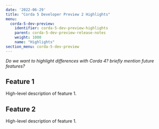 ```yaml
---
date: '2022-06-29'
title: "Corda 5 Developer Preview 2 Highlights"
menu:
  corda-5-dev-preview:
    identifier: corda-5-dev-preview-highlights
    parent: corda-5-dev-preview-release-notes
    weight: 1000
    name: "Highlights"
section_menu: corda-5-dev-preview
---
```

*Do we want to highlight differences with Corda 4? briefly mention future features?*

## Feature 1

High-level description of feature 1.

## Feature 2

High-level description of feature 1.
